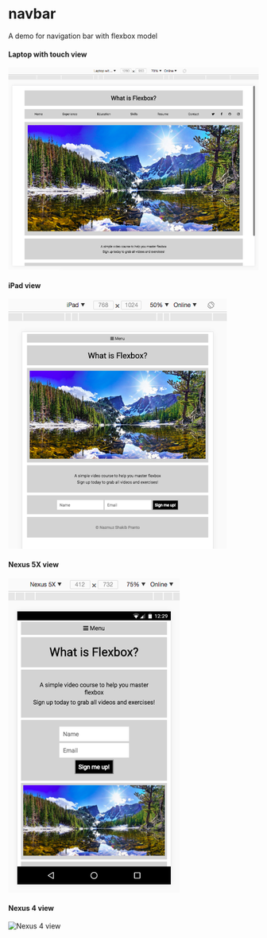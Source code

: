 # navbar
A demo for navigation bar with flexbox model

#### Laptop with touch view
![Laptop with touch view](./src/assets/Laptop%20with%20touch%20view.png)

#### iPad view
![iPad view](./src/assets/iPad%20view.png)

#### Nexus 5X view
![Nexus 5X view](./src/assets/Nexus%205X%20view.png)

#### Nexus 4 view
![Nexus 4 view](./src/assets/Nexus%204%20view.png)